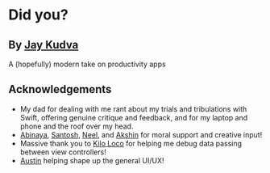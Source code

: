 # Did you?
## By [Jay Kudva](https://jaykudva.me)
A (hopefully) modern take on productivity apps


## Acknowledgements
- My dad for dealing with me rant about my trials and tribulations with Swift, offering genuine critique and feedback,  and for my laptop and phone and the roof over my head.
- [Abinaya](), [Santosh](http://sanylax.com), [Neel](https://github.com/neelrr1), and [Akshin](https://www.linkedin.com/in/akshin-gopal-7377961ab/) for moral support and creative input!
- Massive thank you to [Kilo Loco](https://www.kiloloco.com) for helping me debug data passing between view controllers!
- [Austin](http://avalleskey.com) helping shape up the general UI/UX!

